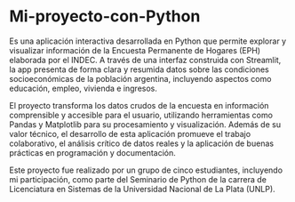 # Mi-proyecto-con-Python

Es una aplicación interactiva desarrollada en Python que permite explorar y visualizar información de la Encuesta Permanente de Hogares (EPH) elaborada por el INDEC. A través de una interfaz construida con Streamlit, la app presenta de forma clara y resumida datos sobre las condiciones socioeconómicas de la población argentina, incluyendo aspectos como educación, empleo, vivienda e ingresos.

El proyecto transforma los datos crudos de la encuesta en información comprensible y accesible para el usuario, utilizando herramientas como Pandas y Matplotlib para su procesamiento y visualización. Además de su valor técnico, el desarrollo de esta aplicación promueve el trabajo colaborativo, el análisis crítico de datos reales y la aplicación de buenas prácticas en programación y documentación.

Este proyecto fue realizado por un grupo de cinco estudiantes, incluyendo mi participación, como parte del Seminario de Python de la carrera de Licenciatura en Sistemas de la Universidad Nacional de La Plata (UNLP).
